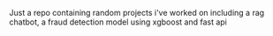 Just a repo containing random projects i've worked on including a rag chatbot, a fraud detection model using xgboost and fast api
